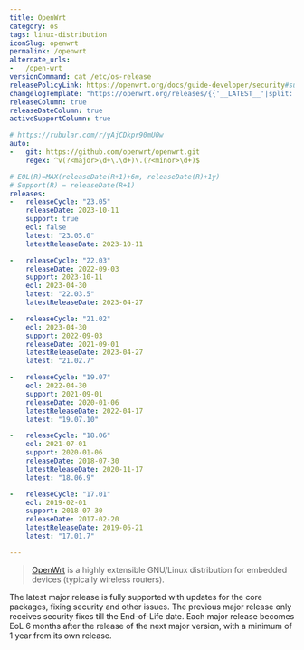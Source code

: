 ```yaml
---
title: OpenWrt
category: os
tags: linux-distribution
iconSlug: openwrt
permalink: /openwrt
alternate_urls:
-   /open-wrt
versionCommand: cat /etc/os-release
releasePolicyLink: https://openwrt.org/docs/guide-developer/security#support_status
changelogTemplate: "https://openwrt.org/releases/{{'__LATEST__'|split:'.'|pop|join:'.'}}/start"
releaseColumn: true
releaseDateColumn: true
activeSupportColumn: true

# https://rubular.com/r/yAjCDkpr90mU0w
auto:
-   git: https://github.com/openwrt/openwrt.git
    regex: ^v(?<major>\d+\.\d+)\.(?<minor>\d+)$

# EOL(R)=MAX(releaseDate(R+1)+6m, releaseDate(R)+1y)
# Support(R) = releaseDate(R+1)
releases:
-   releaseCycle: "23.05"
    releaseDate: 2023-10-11
    support: true
    eol: false
    latest: "23.05.0"
    latestReleaseDate: 2023-10-11

-   releaseCycle: "22.03"
    releaseDate: 2022-09-03
    support: 2023-10-11
    eol: 2023-04-30
    latest: "22.03.5"
    latestReleaseDate: 2023-04-27

-   releaseCycle: "21.02"
    eol: 2023-04-30
    support: 2022-09-03
    releaseDate: 2021-09-01
    latestReleaseDate: 2023-04-27
    latest: "21.02.7"

-   releaseCycle: "19.07"
    eol: 2022-04-30
    support: 2021-09-01
    releaseDate: 2020-01-06
    latestReleaseDate: 2022-04-17
    latest: "19.07.10"

-   releaseCycle: "18.06"
    eol: 2021-07-01
    support: 2020-01-06
    releaseDate: 2018-07-30
    latestReleaseDate: 2020-11-17
    latest: "18.06.9"

-   releaseCycle: "17.01"
    eol: 2019-02-01
    support: 2018-07-30
    releaseDate: 2017-02-20
    latestReleaseDate: 2019-06-21
    latest: "17.01.7"

---
```


> [OpenWrt](https://openwrt.org/) is a highly extensible GNU/Linux distribution for embedded devices
> (typically wireless routers).

The latest major release is fully supported with updates for the core packages, fixing security and other issues.
The previous major release only receives security fixes till the End-of-Life date.
Each major release becomes EoL 6 months after the release
of the next major version, with a minimum of 1 year from its own release.
